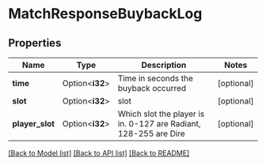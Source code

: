 # MatchResponseBuybackLog

## Properties

Name | Type | Description | Notes
------------ | ------------- | ------------- | -------------
**time** | Option<**i32**> | Time in seconds the buyback occurred | [optional]
**slot** | Option<**i32**> | slot | [optional]
**player_slot** | Option<**i32**> | Which slot the player is in. 0-127 are Radiant, 128-255 are Dire | [optional]

[[Back to Model list]](../README.md#documentation-for-models) [[Back to API list]](../README.md#documentation-for-api-endpoints) [[Back to README]](../README.md)


